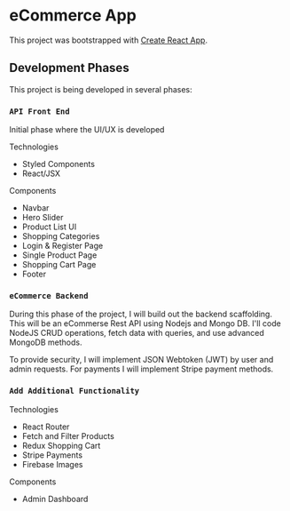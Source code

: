 # eCommerce App

This project was bootstrapped with [Create React App](https://github.com/facebook/create-react-app).

## Development Phases

This project is being developed in several phases:

### `API Front End`

Initial phase where the UI/UX is developed

Technologies
- Styled Components
- React/JSX

Components
- Navbar
- Hero Slider
- Product List UI
- Shopping Categories
- Login & Register Page
- Single Product Page
- Shopping Cart Page
- Footer

### `eCommerce Backend`

During this phase of the project, I will build out the backend scaffolding.\
This will be an eCommerse Rest API using Nodejs and Mongo DB. I'll code NodeJS CRUD operations, fetch data with queries, and use advanced MongoDB methods.

To provide security, I will implement JSON Webtoken (JWT) by user and admin requests. For payments I will implement Stripe payment methods.


### `Add Additional Functionality`

Technologies
- React Router
- Fetch and Filter Products
- Redux Shopping Cart
- Stripe Payments
- Firebase Images

Components
- Admin Dashboard

